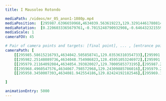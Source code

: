 ```yaml
---
title: I Mausoleo Rotondo

mediaPath: /videos/mr_05_anon1-1080p.mp4
mediaPosition:  [295987.6396659968,4634039.563619223,129.32914461780814]
mediaRotation:  [0.2206033365679761,-0.7015248790932908,-0.6464323215599567,0.2032787877542191]
mediaScale: 1
cameraFOV: 45

# Pair of camera points and targets: [final point], ... , [entrance point]
cameraPath: [
    [[295985.58615216793,4634042.505858741,129.03536310354733],[295991.1438076632,4634034.542944933,129.83045706601172]],
    [[295982.25148089736,4634048.754986823,128.45951053246972],[295991.66341928067,4634035.2697223695,129.8060091397197]],
    [[295979.21164092084,4634054.393820027,129.7000585373195],[295987.2284612537,4634039.975609586,130.00957337570367]],
    [[295968.4960547576,4634067.798572968,129.24309885786016],[295979.28270876815,4634055.3308225265,129.9163701125969]],
    [[295958.3450007393,4634081.942554186,129.82424192182546],[295969.1355956547,4634069.470248651,130.3288764516245]]

]

animationEntry: 5000
---
```

